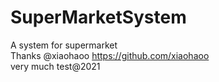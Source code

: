 # SuperMarketSystem
A system for supermarket  
Thanks  @xiaohaoo https://github.com/xiaohaoo  
very much
test@2021
